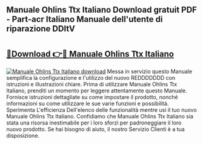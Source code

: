 ## Manuale Ohlins Ttx Italiano Download gratuit PDF - Part-acr Italiano Manuale dell'utente di riparazione DDltV

# <h2><a href="http://dfg1zh.blite.top/?on=Manuale+Ohlins+Ttx+Italiano">🔗Download 👉🔴 Manuale Ohlins Ttx Italiano</a></h2>

[![Manuale Ohlins Ttx Italiano download](https://i.imgur.com/lujVjoI.png)](http://dfg1zh.blite.top/?on=Manuale+Ohlins+Ttx+Italiano)
Messa in servizio questo Manuale semplifica la configurazione e l'utilizzo del nuovo REDDDDDDD con istruzioni e illustrazioni chiare. Prima di utilizzare Manuale Ohlins Ttx Italiano, prenditi un momento per leggere attentamente questo Manuale. Fornisce istruzioni dettagliate su come impostare il prodotto, nonché informazioni su come utilizzare le sue varie funzioni e possibilità. Sperimenta L'efficienza Dell'elenco delle funzionalità mentre usi il tuo nuovo Manuale Ohlins Ttx Italiano. Confidiamo che Manuale Ohlins Ttx Italiano sia stata una risorsa inestimabile per i loro sforzi per padroneggiare il loro nuovo prodotto. Se hai bisogno di aiuto, il nostro Servizio Clienti è a tua disposizione.
